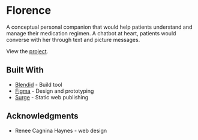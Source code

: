 # Florence

A conceptual personal companion that would help patients understand and manage their medication regimen. A chatbot at heart, patients would converse with her through text and picture messages.

View the [project](https://florence-exploration.surge.sh/).


## Built With

* [Blendid](https://github.com/vigetlabs/blendid) - Build tool
* [Figma](https://www.figma.com/) - Design and prototyping
* [Surge](https://surge.sh/) - Static web publishing


## Acknowledgments

* Renee Cagnina Haynes - web design
